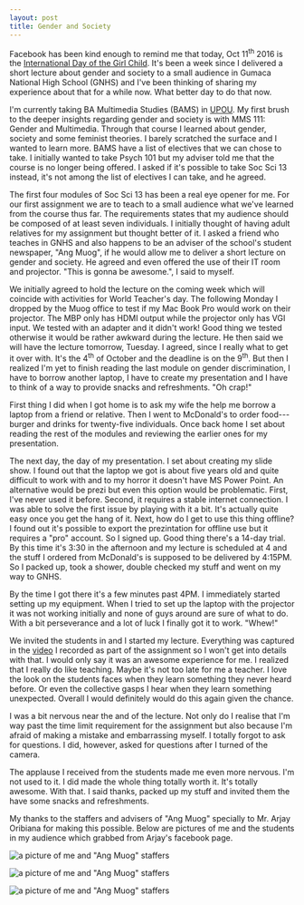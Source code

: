 ```yaml
---
layout: post
title: Gender and Society
---
```


Facebook has been kind enough to remind me that today, Oct 11<sup>th</sup> 2016
is the [International Day of the Girl Child](http://www.un.org/en/events/girlchild/
"links to the UN event page"). It's been a week since I delivered a short lecture
about gender and society to a small audience in Gumaca National High School (GNHS)
and I've been thinking of sharing my experience about that for a while now. What
better day to do that now.

I'm currently taking BA Multimedia Studies (BAMS) in [UPOU](http://www2.upou.edu.ph
"links to the UPOU website"). My first brush to the deeper insights regarding
gender and society is with MMS 111: Gender and Multimedia. Through that course
I learned about gender, society and some feminist theories. I barely scratched
the surface and I wanted to learn more. BAMS have a list of electives that we
can chose to take. I initially wanted to take Psych 101 but my adviser told
me that the course is no longer being offered. I asked if it's possible to take
Soc Sci 13 instead, it's not among the list of electives I can take, and he
agreed. 

The first four modules of Soc Sci 13 has been a real eye opener for me. For our
first assignment we are to teach to a small audience what we've learned from the
course thus far. The requirements states that my audience should be composed of
at least seven individuals. I initially thought of having adult relatives for my
assignment but thought better of it. I asked a friend who teaches in GNHS and
also happens to be an adviser of the school's student newspaper, "Ang Muog", 
if he would allow me to deliver a short lecture on gender and society. He agreed
and even offered the use of their IT room and projector. "This is gonna be 
awesome.", I said to myself.

We initially agreed to hold the lecture on the coming week which will coincide
with activities for World Teacher's day. The following Monday I dropped by the 
Muog office to test if my Mac Book Pro would work on their projector. The MBP
only has HDMI output while the projector only has VGI input. We tested with an
adapter and it didn't work! Good thing we tested otherwise it would be rather
awkward during the lecture. He then said we will have the lecture tomorrow,
Tuesday. I agreed, since I really what to get it over with. It's the 4<sup>th</sup>
of October and the deadline is on the 9<sup>th</sup>. But then I realized I'm
yet to finish reading the last module on gender discrimination, I have to borrow
another laptop, I have to create my presentation and I have to think of a way
to provide snacks and refreshments. "Oh crap!"

First thing I did when I got home is to ask my wife the help me borrow a laptop
from a friend or relative. Then I went to McDonald's to order food---burger and
drinks for twenty-five individuals. Once back home I set about reading the rest
of the modules and reviewing the earlier ones for my presentation.

The next day, the day of my presentation. I set about creating my slide show. I
found out that the laptop we got is about five years old and quite difficult to
work with and to my horror it doesn't have MS Power Point. An alternative would
be prezi but even this option would be problematic. First, I've never used it
before. Second, it requires a stable internet connection. I was able to solve
the first issue by playing with it a bit. It's actually quite easy once you get
the hang of it. Next, how do I get to use this thing offline? I found out it's
possible to export the prezintation for offline use but it requires a "pro"
account. So I signed up. Good thing there's a 14-day trial. By this time it's
3:30 in the afternoon and my lecture is scheduled at 4 and the stuff I ordered
from McDonald's is supposed to be delivered by 4:15PM. So I packed up, took a
shower, double checked my stuff and went on my way to GNHS.

By the time I got there it's a few minutes past 4PM. I immediately started
setting up my equipment. When I tried to set up the laptop with the projector it
was not working initially and none of guys around are sure of what to do. With a
bit perseverance and a lot of luck I finally got it to work. "Whew!"

We invited the students in and I started my lecture. Everything was captured in
the [video](https://www.youtube.com/watch?v=4DUTstO3jrU) I recorded as part of
the assignment so I won't get into details with that. I would only say it was an
awesome experience for me. I realized that I really do like teaching. Maybe it's
not too late for me a teacher. I love the look on the students faces when they
learn something they never heard before. Or even the collective gasps I hear 
when they learn something unexpected. Overall I would definitely would do this
again given the chance.

I was a bit nervous near the and of the lecture. Not only do I realise that I'm
way past the time limit requirement for the assignment but also because I'm
afraid of making a mistake and embarrassing myself. I totally forgot to ask for
questions. I did, however, asked for questions after I turned of the camera.

The applause I received from the students made me even more nervous. I'm not used
to it. I did made the whole thing totally worth it. It's totally awesome. With
that. I said thanks, packed up my stuff and invited them the have some snacks
and refreshments.

My thanks to the staffers and advisers of "Ang Muog" specially to Mr. Arjay
Oribiana for making this possible. Below are pictures of me and the students in
my audience which grabbed from Arjay's facebook page.

![a picture of me and "Ang Muog" staffers](http://i.imgur.com/BIOveWF.jpg)


![a picture of me and "Ang Muog" staffers](http://i.imgur.com/Jm4ALle.jpg)


![a picture of me and "Ang Muog" staffers](http://i.imgur.com/OhUmRLS.jpg)


